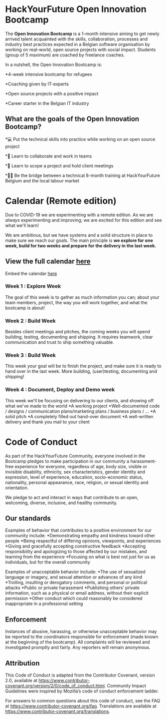 # HackYourFuture Open Innovation Bootcamp

The **Open Innovation Bootcamp** is a 1-month intensive aiming to get newly arrived talent acquainted with the skills, collaboration, processes and industry best practices expected in a Belgian software organisation by working on real-world, open source projects with social impact. Students (group of 5 maximum) are coached by freelance coaches. 

In a nutshell, the Open Innovation Bootcamp is: 

  *4-week intensive bootcamp for refugees
  
  *Coaching given by IT-experts
  
  *Open source projects with a positive impact
  
  *Career starter in the Belgian IT industry

## **What are the goals of the Open Innovation Bootcamp?**

*:computer: Put the technical skills into practice while working on an open source project

*:handshake: Learn to collaborate and work in teams 

*:brain: Learn to scope a project and hold client meetings

*:woman_technologist: Be the bridge between a technical 8-month training at HackYourFuture Belgium and the local labour market

# Calendar (Remote edition)
Due to COVID-19 we are experimenting with a remote edition. As we are _always_ experimenting and improving; we are excited for this edition and see what we'll learn!

We are ambitious, but we have systems and a solid structure in place to make sure we reach our goals. The main principle is **we explore for one week, build for two weeks and prepare for the delivery in the last week.**

## View the full calendar [here](https://calendar.google.com/calendar/embed?src=9t91998qqfrbn18iarmg6blqps%40group.calendar.google.com&ctz=Europe%2FBrussels)

Embed the calendar [here](https://calendar.google.com/calendar/embed?src=9t91998qqfrbn18iarmg6blqps%40group.calendar.google.com&ctz=Europe%2FBrussels)

### Week 1 : Explore Week

The goal of this week is to gather as much information you can; about your team members, project, the way you will work together, and what the bootcamp is about!

### Week 2 : Build Week

Besides client meetings and pitches, the coming weeks you will spend building, testing, documenting and shipping. It requires teamwork, clear communication and trust to ship something valuable.

### Week 3 : Build Week

This week your goal will be to finish the project, and make sure it is ready to hand over in the last week. More building, (user)testing, documenting and shipping!

### Week 4 : Document, Deploy and Demo week

This week we'll be focusing on delivering to our clients, and showing off what we've made to the world
      *A working project
      *Well-documented code / designs / communication plans/marketing plans / business plans / ...
      *A solid pitch
      *A completely filled out hand-over document
      *A well-written delivery and thank you mail to your client
      
# Code of Conduct 

As part of the HackYourFuture Community, everyone involved in the Bootcamp pledges to make participation in our community a harassment-free experience for everyone, regardless of age, body size, visible or invisible disability, ethnicity, sex characteristics, gender identity and expression, level of experience, education, socio-economic status, nationality, personal appearance, race, religion, or sexual identity and orientation.

We pledge to act and interact in ways that contribute to an open, welcoming, diverse, inclusive, and healthy community.

## Our standards 

Examples of behavior that contributes to a positive environment for our community include:
       *Demonstrating empathy and kindness toward other people
       *Being respectful of differing opinions, viewpoints, and experiences
       *Giving and gracefully accepting constructive feedback
       *Accepting responsibility and apologizing to those affected by our mistakes, and learning from the experience
       *Focusing on what is best not just for us as individuals, but for the overall community
       
Examples of unacceptable behavior include:
       *The use of sexualized language or imagery, and sexual attention or advances of any kind
       *Trolling, insulting or derogatory comments, and personal or political attacks
       *Public or private harassment
       *Publishing others’ private information, such as a physical or email address, without their explicit permission
       *Other conduct which could reasonably be considered inappropriate in a professional setting   
       
## Enforcement 

Instances of abusive, harassing, or otherwise unacceptable behavior may be reported to the coordinators responsible for enforcement (made known at the beginning of the bootcamp). All complaints will be reviewed and investigated promptly and fairly. Any reporters will remain anonymous.

## Attribution 

This Code of Conduct is adapted from the Contributor Covenant, version 2.0, available at https://www.contributor-covenant.org/version/2/0/code_of_conduct.html.
Community Impact Guidelines were inspired by Mozilla’s code of conduct enforcement ladder.

For answers to common questions about this code of conduct, see the FAQ at https://www.contributor-covenant.org/faq. Translations are available at https://www.contributor-covenant.org/translations.
